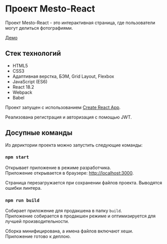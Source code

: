# Проект Mesto-React
Проект Mesto-React - это интерактивная страница, где пользователи могут делиться фотографиями.

[Демо](https://malinaeva.github.io/react-mesto-auth/)

## Стек технологий
* HTML5
* CSS3
* Адаптивная верстка, БЭМ, Grid Layout, Flexbox
* JavaScript (ES6)
* React 18.2
* Webpack
* Babel

Проект запущен с использованием [Create React App](https://github.com/facebook/create-react-app).

Реализована регистрация и авторизация с помощью JWT.

## Досупные команды

Из дериктории проекта можно запустить следующие команды:

### `npm start`

Открывает приложение в режиме разработчика.\
Приложение открывается в браузере: [http://localhost:3000](http://localhost:3000).

Страница перезагружается при сохранении файлов проекта.
Выводятся ошибки линтера.

### `npm run build`

Собирает приложение для продакшена в папку `build`.\
Приложение собирается в продакшен режиме и оптимизируется для лучшей производительности.

Сборка минифицирована, а имена файлов включают хеши.\
Приложение готово к деплою.
